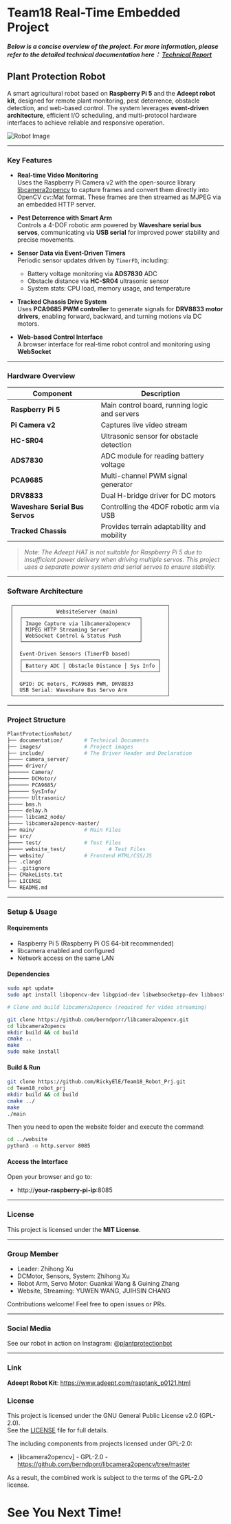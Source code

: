 # Team18 Real-Time Embedded Project
_**Below is a concise overview of the project. For more information, please refer to the detailed technical documentation here： [Technical Report](documentation/Technical_Report.md)**_
## **Plant Protection Robot**

A smart agricultural robot based on **Raspberry Pi 5** and the **Adeept robot kit**, designed for remote plant monitoring, pest deterrence, obstacle detection, and web-based control. The system leverages **event-driven architecture**, efficient I/O scheduling, and multi-protocol hardware interfaces to achieve reliable and responsive operation.

![Robot Image](images/WechatIMG803.jpg)

---

### Key Features

- **Real-time Video Monitoring**  
  Uses the Raspberry Pi Camera v2 with the open-source library [libcamera2opencv](https://github.com/berndporr/libcamera2opencv) to capture frames and convert them directly into OpenCV cv::Mat format. These frames are then streamed as MJPEG via an embedded HTTP server.

- **Pest Deterrence with Smart Arm**  
  Controls a 4-DOF robotic arm powered by **Waveshare serial bus servos**, communicating via **USB serial** for improved power stability and precise movements.

- **Sensor Data via Event-Driven Timers**  
  Periodic sensor updates driven by `TimerFD`, including:
  - Battery voltage monitoring via **ADS7830** ADC
  - Obstacle distance via **HC-SR04** ultrasonic sensor
  - System stats: CPU load, memory usage, and temperature

- **Tracked Chassis Drive System**  
  Uses **PCA9685 PWM controller** to generate signals for **DRV8833 motor drivers**, enabling forward, backward, and turning motions via DC motors.

- **Web-based Control Interface**  
A browser interface for real-time robot control and monitoring using **WebSocket**
---

### Hardware Overview

| Component | Description |
|----------|-------------|
| **Raspberry Pi 5** | Main control board, running logic and servers |
| **Pi Camera v2** | Captures live video stream |
| **HC-SR04** | Ultrasonic sensor for obstacle detection |
| **ADS7830** | ADC module for reading battery voltage |
| **PCA9685** | Multi-channel PWM signal generator |
| **DRV8833** | Dual H-bridge driver for DC motors |
| **Waveshare Serial Bus Servos** | Controlling the 4DOF robotic arm via USB |
| **Tracked Chassis** | Provides terrain adaptability and mobility |

> *Note: The Adeept HAT is not suitable for Raspberry Pi 5 due to insufficient power delivery when driving multiple servos. This project uses a separate power system and serial servos to ensure stability.*


---

### Software Architecture
```
 ┌──────────────────────────────────────────────────┐
 │              WebsiteServer (main)                │
 │  ┌──────────────────────────────────────┐        │
 │  │ Image Capture via libcamera2opencv   │        │
 │  │ MJPEG HTTP Streaming Server          │        │
 │  │ WebSocket Control & Status Push      │        │
 │  └──────────────────────────────────────┘        │
 │                                                  │
 │  Event-Driven Sensors (TimerFD based)            │
 │  ┌────────────────────────────────────────────┐  │
 │  │ Battery ADC │ Obstacle Distance │ Sys Info │  │
 │  └────────────────────────────────────────────┘  │
 │                                                  │
 │  GPIO: DC motors, PCA9685 PWM, DRV8833           │
 │  USB Serial: Waveshare Bus Servo Arm             │
 └──────────────────────────────────────────────────┘
```
---

### Project Structure

```bash
PlantProtectionRobot/
├── documentation/       # Technical Documents
├── images/              # Project images
├── include/             # The Driver Header and Declaration
├──── camera_server/
├──── driver/
├────── Camera/
├────── DCMotor/
├────── PCA9685/
├────── SysInfo/
├────── Ultrasonic/
├──── bms.h
├──── delay.h
├──── libcam2_node/
├──── libcamera2opencv-master/
├── main/                # Main Files
├── src/                             
├──── test/              # Test Files
├──── website_test/              # Test Files
├── website/             # Frontend HTML/CSS/JS
├── .clangd
├── .gitignore
├── CMakeLists.txt
├── LICENSE
└── README.md
```
---
### Setup & Usage

#### Requirements
- Raspberry Pi 5 (Raspberry Pi OS 64-bit recommended)
- libcamera enabled and configured
- Network access on the same LAN

#### Dependencies
``` bash
sudo apt update
sudo apt install libopencv-dev libgpiod-dev libwebsocketpp-dev libboost-all-dev libcamera-dev
```

``` bash
# Clone and build libcamera2opencv (required for video streaming)

git clone https://github.com/berndporr/libcamera2opencv.git
cd libcamera2opencv
mkdir build && cd build
cmake ..
make
sudo make install
```

#### Build & Run
``` bash
git clone https://github.com/RickyElE/Team18_Robot_Prj.git
cd Team18_robot_prj
mkdir build && cd build
cmake ../
make
./main
```
Then you need to open the website folder and execute the command:
``` bash
cd ../website
python3 -m http.server 8085
```

#### Access the Interface
Open your browser and go to:
- http://**your-raspberry-pi-ip**:8085

---

### License

This project is licensed under the **MIT License**.

---

### Group Member
- Leader: Zhihong Xu
- DCMotor, Sensors, System: Zhihong Xu
- Robot Arm, Servo Motor: Guankai Wang & Guining Zhang
- Website, Streaming: YUWEN WANG, JUIHSIN CHANG

Contributions welcome! Feel free to open issues or PRs.

---

### Social Media

See our robot in action on Instagram:
@[plantprotectionbot](https://www.instagram.com/plant_protection_robot?igsh=bW1sYWptamFkeGVs)

---

### Link
**Adeept Robot Kit**: https://www.adeept.com/rasptank_p0121.html

### License

This project is licensed under the GNU General Public License v2.0 (GPL-2.0).  
See the [LICENSE](LICENSE) file for full details.

The including components from projects licensed under GPL-2.0:

- [libcamera2opencv] - GPL-2.0 - https://github.com/berndporr/libcamera2opencv/tree/master

As a result, the combined work is subject to the terms of the GPL-2.0 license.  

# See You Next Time!
                       

